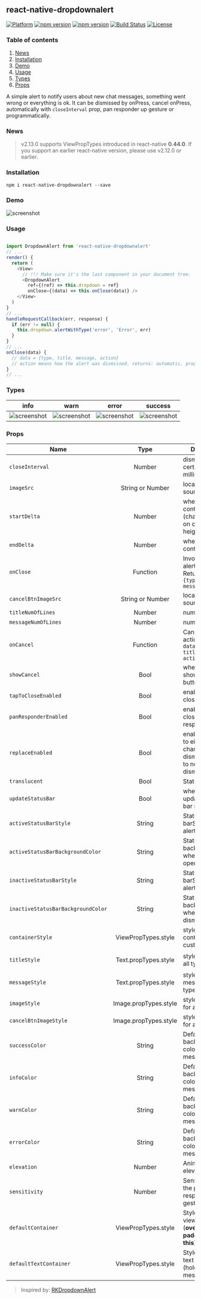 ## react-native-dropdownalert

[![Platform](https://img.shields.io/badge/platform-react--native-lightgrey.svg)](http://facebook.github.io/react-native/)
[![npm version](http://img.shields.io/npm/v/react-native-dropdownalert.svg)](https://www.npmjs.com/package/react-native-dropdownalert)
[![npm version](http://img.shields.io/npm/dm/react-native-dropdownalert.svg)](https://www.npmjs.com/package/react-native-dropdownalert)
[![Build Status](https://travis-ci.org/testshallpass/react-native-dropdownalert.svg?branch=master)](https://travis-ci.org/testshallpass/react-native-dropdownalert)
[![License](https://img.shields.io/badge/license-MIT-blue.svg)](https://raw.github.com/testshallpass/react-native-dropdownalert/master/LICENSE)

### Table of contents
1. [News](#news)
2. [Installation](#installation)
3. [Demo](#demo)
4. [Usage](#usage)
5. [Types](#types)
6. [Props](#props)

A simple alert to notify users about new chat messages, something went wrong or everything is ok. It can be dismissed by onPress, cancel onPress, automatically with `closeInterval` prop, pan responder up gesture or programmatically. 

### News
> v2.13.0 supports ViewPropTypes introduced in react-native **0.44.0**. If you support an earlier react-native version, please use v2.12.0 or earlier.

### Installation
```
npm i react-native-dropdownalert --save
```

### Demo
![screenshot](https://raw.github.com/testshallpass/react-native-dropdownalert/master/screenshots/demo.gif)

### Usage
```javascript

import DropdownAlert from 'react-native-dropdownalert'
// ...
render() {
  return (
    <View>
      // !!! Make sure it's the last component in your document tree.
      <DropdownAlert
        ref={(ref) => this.dropdown = ref}
        onClose={(data) => this.onClose(data)} />
    </View>
  )
}
// ...
handleRequestCallback(err, response) {
  if (err != null) {
    this.dropdown.alertWithType('error', 'Error', err)
  }
}
// ...
onClose(data) {
  // data = {type, title, message, action}
  // action means how the alert was dismissed. returns: automatic, programmatic, tap, pan or cancel
}
// ...
```

### Types

| info | warn | error | success |
| :---: | :---: | :---: | :---: |
|![screenshot](https://raw.github.com/testshallpass/react-native-dropdownalert/master/screenshots/info.png) |![screenshot](https://raw.github.com/testshallpass/react-native-dropdownalert/master/screenshots/warning.png) |![screenshot](https://raw.github.com/testshallpass/react-native-dropdownalert/master/screenshots/error.png)|![screenshot](https://raw.github.com/testshallpass/react-native-dropdownalert/master/screenshots/success.png)

### Props
| Name | Type | Description | Default |
| ---- | :---: | --- | --- |
| ```closeInterval``` | Number  | dismiss alert at a certain time in milliseconds | 4000
| ```imageSrc``` | String or Number  | local or network source | null
| ```startDelta``` | Number  | where the container starts (changes based on container height onLayout) | -100
| ```endDelta``` | Number  | where the container ends | 0
| ```onClose``` | Function  | Invoked when alert is closed Returns: ```data = {type, title, message, action}```  | null
| ```cancelBtnImageSrc``` | String or Number | local or network source | ```require('./assets/cancel.png')``` |
| ```titleNumOfLines``` | Number  | number of lines | 1
| ```messageNumOfLines``` | Number  | number of lines | 3
| ```onCancel``` | Function  | Cancel button action. Returns: ```data = {type, title, message, action}``` | null
| ```showCancel``` | Bool  | whether or not to show cancel button | false
| ```tapToCloseEnabled``` | Bool  | enable/disable close with tap | true
| ```panResponderEnabled``` | Bool  | enable/disable close with pan responder | true
| ```replaceEnabled``` | Bool  | enables the alert to either state change without dismissal or go to next alert with dismissal | true
| ```translucent``` | Bool  | StatusBar prop  | false
| ```updateStatusBar``` | Bool  | whether or not to update status bar styles  | true
| ```activeStatusBarStyle``` | String  | StatusBar barStyle when alert is open | `light-content`
| ```activeStatusBarBackgroundColor``` | String | StatusBar backgroundColor when alert is open | It takes on the backgroundColor of alert if predefined else default or provided prop
| ```inactiveStatusBarStyle``` | String  | StatusBar barStyle when alert dismisses | `StatusBar._defaultProps.barStyle.value`
| ```inactiveStatusBarBackgroundColor``` | String  | StatusBar backgroundColor when alert dismisses | `StatusBar._defaultProps.backgroundColor.value`
| ```containerStyle``` | ViewPropTypes.style  | styles for container for custom type only | ```{ padding: 16, flexDirection: 'row' }```
| ```titleStyle``` | Text.propTypes.style  | styles for title for all types | ```{       fontSize: 16, textAlign: 'left', fontWeight: 'bold', color: 'white', backgroundColor: 'transparent' }```
| ```messageStyle``` | Text.propTypes.style  | styles for message for all types | ```{ fontSize: 14, textAlign: 'left', fontWeight: 'bold', color: 'white', backgroundColor: 'transparent' }```
| ```imageStyle``` | Image.propTypes.style  | styles for image for all types | ```{    padding: 8, width: 36, height: 36, alignSelf: 'center' }```
| ```cancelBtnImageStyle``` | Image.propTypes.style  | styles for image for all types | ```{    padding: 8, width: 36, height: 36, alignSelf: 'center' }```
| ```successColor``` | String  | Default background color of success message | #32A54A
| ```infoColor``` | String  | Default background color of info message | #2B73B6
| ```warnColor``` | String  | Default background color of warn message | #cd853f
| ```errorColor``` | String  | Default background color of error message | #cc3232
| ```elevation``` | Number  | Animated.View elevation | 1
| ```sensitivity``` | Number  | Sensitivity for the pan responder up gesture | 20
| ```defaultContainer``` | ViewPropTypes.style  | Style for inner view container (**override paddingTop with this**) | ```{ padding: 8, paddingTop: IS_ANDROID ? 0 : 20, flexDirection: 'row' } ```
| ```defaultTextContainer``` | ViewPropTypes.style  | Style for inner text container (holds title and message) | ```{ flex: 1, padding: 8 }```

> Inspired by: [RKDropdownAlert](https://github.com/cwRichardKim/RKDropdownAlert)
